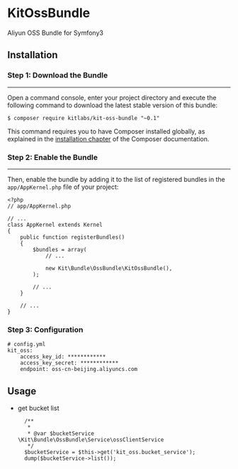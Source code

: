 # KitOssBundle
Aliyun OSS Bundle for Symfony3

## Installation
 
### Step 1: Download the Bundle
---------------------------
 
Open a command console, enter your project directory and execute the
following command to download the latest stable version of this bundle:
 
	
	$ composer require kitlabs/kit-oss-bundle "~0.1"

 
This command requires you to have Composer installed globally, as explained
in the [installation chapter](https://getcomposer.org/doc/00-intro.md)
of the Composer documentation.
 
### Step 2: Enable the Bundle
---------------------------
 
Then, enable the bundle by adding it to the list of registered bundles
in the `app/AppKernel.php` file of your project:

	<?php
	// app/AppKernel.php
	 
	// ...
	class AppKernel extends Kernel
	{
	    public function registerBundles()
	    {
	        $bundles = array(
	            // ...
	 
	            new Kit\Bundle\OssBundle\KitOssBundle(),
	        );
	 
	        // ...
	    }
	 
	    // ...
	}

### Step 3: Configuration 

	# config.yml
	kit_oss:
	    access_key_id: ************
	    access_key_secret: ************
	    endpoint: oss-cn-beijing.aliyuncs.com
## Usage
- get bucket list

		/**
		 *
		 * @var $bucketService \Kit\Bundle\OssBundle\Service\ossClientService
		 */
		$bucketService = $this->get('kit_oss.bucket_service');
		dump($bucketService->list());